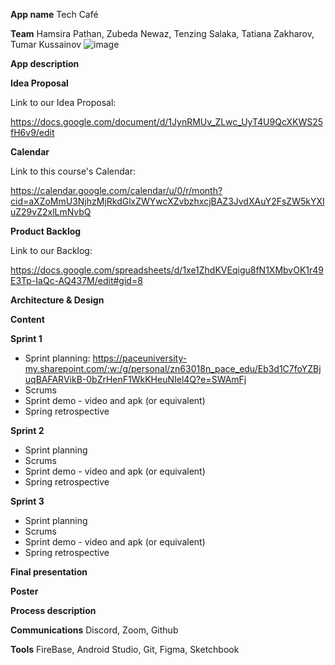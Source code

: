 **App name**
Tech Café

**Team** 
Hamsira Pathan,
Zubeda Newaz,
Tenzing Salaka,
Tatiana Zakharov,
Tumar Kussainov
![image](https://user-images.githubusercontent.com/20289725/156438405-369d2bb3-3bd0-4d03-bd98-d88c5e54262d.png)


**App description**

**Idea Proposal**

Link to our Idea Proposal: 

https://docs.google.com/document/d/1JynRMUv_ZLwc_UyT4U9QcXKWS25fH6v9/edit

**Calendar**

Link to this course's Calendar: 

https://calendar.google.com/calendar/u/0/r/month?cid=aXZoMmU3NjhzMjRkdGlxZWYwcXZvbzhxcjBAZ3JvdXAuY2FsZW5kYXIuZ29vZ2xlLmNvbQ

**Product Backlog**  

Link to our Backlog: 

https://docs.google.com/spreadsheets/d/1xe1ZhdKVEqigu8fN1XMbvOK1r49E3Tp-IaQc-AQ437M/edit#gid=8

**Architecture & Design**

**Content**

**Sprint 1**

* Sprint planning: https://paceuniversity-my.sharepoint.com/:w:/g/personal/zn63018n_pace_edu/Eb3d1C7foYZBjuqBAFARVikB-0bZrHenF1WkKHeuNIel4Q?e=SWAmFj
* Scrums
* Sprint demo - video and apk (or equivalent)
* Spring retrospective

**Sprint 2**

* Sprint planning
* Scrums
* Sprint demo - video and apk (or equivalent)
* Spring retrospective

**Sprint 3** 

* Sprint planning
* Scrums
* Sprint demo - video and apk (or equivalent)
* Spring retrospective

**Final presentation**

**Poster**

**Process description**

**Communications**
Discord, Zoom, Github

**Tools**
FireBase,
Android Studio,
Git,
Figma,
Sketchbook
